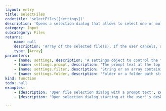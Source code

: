 ```yaml
---
layout: entry
title: selectFiles
codetitle: 'selectFiles([settings])'
description: 'Opens a selection dialog that allows to select one or multiple files. The settings object can be used to add a prompt text at the top of the dialog, to restrict the selection to certain file types and to set the dialog''s starting folder.'
category: Input
subcategory: Files
returns:
    name: null
    description: 'Array of the selected file(s). If the user cancels, an empty array will be returned.'
    type: [Array]
parameters:
    - {name: settings, description: 'A settings object to control the function''s behavior.', optional: true, type: [Object]}
    - {name: settings.prompt, description: 'The prompt text at the top of the file selection dialog. Default: `""` (no prompt)', optional: true, type: [String]}
    - {name: settings.filter, description: 'String or an array containing strings of file endings to include in the dialog. Default: `""` (include all)', optional: true, type: [null]}
    - {name: settings.folder, description: 'Folder or a folder path string defining the start location of the dialog. Default: most recent dialog folder or main user folder.', optional: true, type: [null]}
kind: function
todo: null
examples:
    - {description: 'Open file selection dialog with a prompt text', code: 'selectFiles({prompt: "Please select your files."});'}
    - {description: 'Open selection dialog starting at the user''s desktop, allowing to only select PNG or JPEG files', code: 'selectFiles({folder: "~/Desktop/", filter: ["jpeg", "jpg", "png"]});'}

---
```

